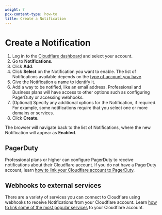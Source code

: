 ```yaml
---
weight: 7
pcx-content-type: how-to
title: Create a Notification
---
```


# Create a Notification

1.  Log in to the [Cloudflare dashboard](https://dash.cloudflare.com/login) and select your account.
2.  Go to **Notifications**.
3.  Click **Add**.
4.  Click **Select** on the Notification you want to enable. The list of Notifications available depends on the [type of account you have](/fundamentals/notifications/notification-available/).
5.  Give the Notification a name to identify it.
6.  Add a way to be notified, like an email address. Professional and Business plans will have access to other options such as configuring PagerDuty or accessing webhooks.
7.  (Optional) Specify any additional options for the Notification, if required. For example, some notifications require that you select one or more domains or services.
8.  Click **Create**.

The browser will navigate back to the list of Notifications, where the new Notification will appear as **Enabled**.

## PagerDuty

Professional plans or higher can configure PagerDuty to receive notifications about their Cloudflare account. If you do not have a PagerDuty account, learn [how to link your Cloudflare account to PagerDuty](/fundamentals/notifications/create-notifications/create-pagerduty/).

## Webhooks to external services

There are a variety of services you can connect to Cloudflare using webhooks to receive Notifications from your Cloudflare account. Learn [how to link some of the most popular services](/fundamentals/notifications/create-notifications/configure-webhooks/) to your Cloudflare account.
